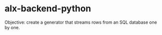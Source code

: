 # alx-backend-python

Objective: create a generator that streams rows from an SQL database one by one.